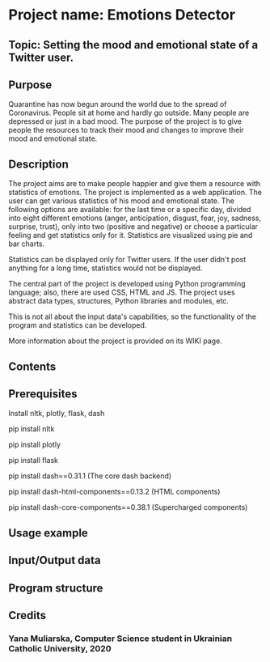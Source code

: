 # Project name: Emotions Detector

## Topic: Setting the mood and emotional state of a Twitter user.

## Purpose
Quarantine has now begun around the world due to the spread of Coronavirus. People sit at home and hardly go outside.
Many people are depressed or just in a bad mood. The purpose of the project is to give people the resources to track
their mood and changes to improve their mood and emotional state.

## Description
The project aims are to make people happier and give them a resource with statistics of emotions.
The project is implemented as a web application. The user can get various statistics of his mood and emotional state.
The following options are available: for the last time or a specific day, divided into eight different emotions (anger,
anticipation, disgust, fear, joy, sadness, surprise, trust), only into two (positive and negative) or choose a particular
feeling and get statistics only for it. Statistics are visualized using pie and bar charts.

Statistics can be displayed only for Twitter users. If the user didn't post anything for a long time,
statistics would not be displayed.

The central part of the project is developed using Python programming language; also, there are used CSS, HTML and JS.
The project uses abstract data types, structures, Python libraries and modules, etc.

This is not all about the input data's capabilities, so the functionality of the program and statistics can be developed.

More information about the project is provided on its WIKI page.

## Contents

## Prerequisites

Install nltk, plotly, flask, dash

pip install nltk

pip install plotly

pip install flask

pip install dash==0.31.1  (The core dash backend)

pip install dash-html-components==0.13.2  (HTML components)

pip install dash-core-components==0.38.1  (Supercharged components)


## Usage example

## Input/Output data

## Program structure

## Credits
### Yana Muliarska, Computer Science student in Ukrainian Catholic University, 2020
